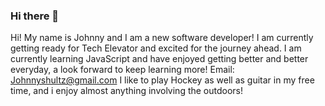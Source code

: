 ### Hi there 👋

<!--
**jshultz12/jshultz12** is a ✨ _special_ ✨ repository because its `README.md` (this file) appears on your GitHub profile.

Here are some ideas to get you started:

- 🔭 I’m currently working on ...
- 🌱 I’m currently learning ...
- 👯 I’m looking to collaborate on ...
- 🤔 I’m looking for help with ...
- 💬 Ask me about ...
- 📫 How to reach me: ...
- 😄 Pronouns: ...
- ⚡ Fun fact: ...
-->

Hi! My name is Johnny and I am a new software developer!
I am currently getting ready for Tech Elevator  and excited for the journey ahead.
I am currently learning JavaScript and have enjoyed getting better and better everyday, a look forward to keep learning more!
Email: Johnnyshultz@gmail.com
I like to play Hockey as well as guitar in my free time, and i enjoy almost anything involving the outdoors!